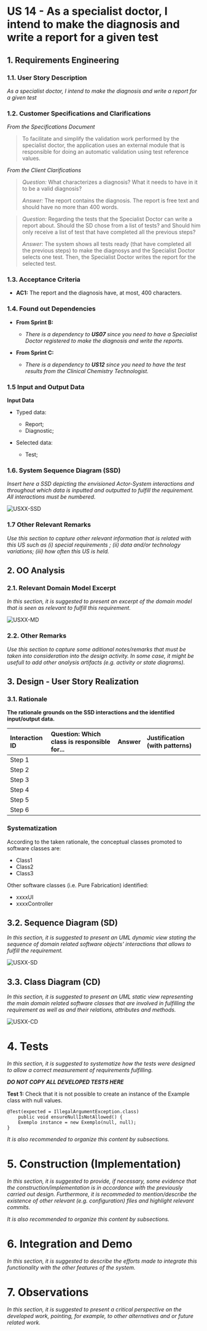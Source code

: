 # US 14 - As a specialist doctor, I intend to make the diagnosis and write a report for a given test

## 1. Requirements Engineering


### 1.1. User Story Description

*As a specialist doctor, I intend to make the diagnosis and write a report for a
given test*

### 1.2. Customer Specifications and Clarifications 
*From the Specifications Document*

>To facilitate and simplify the validation work performed by the specialist doctor, the application
uses an external module that is responsible for doing an automatic validation using test reference
values.


*From the Client Clarifications*

>*Question:* What characterizes a diagnosis? What it needs to have in it to be a valid diagnosis?
> 
> *Answer:* The report contains the diagnosis. The report is free text and should have no more than 400 words.

>*Question:* Regarding the tests that the Specialist Doctor can write a report about. Should the SD chose from a list of tests? and Should him only receive a list of test that have completed all the previous steps?
> 
> *Answer*: The system shows all tests ready (that have completed all the previous steps) to make the diagnosys and the Specialist Doctor selects one test. Then, the Specialist Doctor writes the report for the selected test.
### 1.3. Acceptance Criteria

* **AC1:** The report and the diagnosis have, at most, 400 characters.
### 1.4. Found out Dependencies


* **From Sprint B:**
    * *There is a dependency to **US07** since you need to have a Specialist Doctor registered to make the diagnosis and write the reports.*

* **From Sprint C:**
    * *There is a dependency to **US12** since you need to have the test results from the Clinical Chemistry Technologist.*

### 1.5 Input and Output Data

**Input Data**

* Typed data:
    * Report;
    * Diagnostic;
  
* Selected data:
    * Test;

### 1.6. System Sequence Diagram (SSD)

*Insert here a SSD depicting the envisioned Actor-System interactions and throughout which data is inputted and outputted to fulfill the requirement. All interactions must be numbered.*

![USXX-SSD](USXX-SSD.svg)


### 1.7 Other Relevant Remarks

*Use this section to capture other relevant information that is related with this US such as (i) special requirements ; (ii) data and/or technology variations; (iii) how often this US is held.* 


## 2. OO Analysis

### 2.1. Relevant Domain Model Excerpt 
*In this section, it is suggested to present an excerpt of the domain model that is seen as relevant to fulfill this requirement.* 

![USXX-MD](USXX-MD.svg)

### 2.2. Other Remarks

*Use this section to capture some aditional notes/remarks that must be taken into consideration into the design activity. In some case, it might be usefull to add other analysis artifacts (e.g. activity or state diagrams).* 



## 3. Design - User Story Realization 

### 3.1. Rationale

**The rationale grounds on the SSD interactions and the identified input/output data.**

| Interaction ID | Question: Which class is responsible for... | Answer  | Justification (with patterns)  |
|:-------------  |:--------------------- |:------------|:---------------------------- |
| Step 1  		 |							 |             |                              |
| Step 2  		 |							 |             |                              |
| Step 3  		 |							 |             |                              |
| Step 4  		 |							 |             |                              |
| Step 5  		 |							 |             |                              |
| Step 6  		 |							 |             |                              |              

### Systematization ##

According to the taken rationale, the conceptual classes promoted to software classes are: 

 * Class1
 * Class2
 * Class3

Other software classes (i.e. Pure Fabrication) identified: 
 * xxxxUI  
 * xxxxController

## 3.2. Sequence Diagram (SD)

*In this section, it is suggested to present an UML dynamic view stating the sequence of domain related software objects' interactions that allows to fulfill the requirement.* 

![USXX-SD](USXX-SD.svg)

## 3.3. Class Diagram (CD)

*In this section, it is suggested to present an UML static view representing the main domain related software classes that are involved in fulfilling the requirement as well as and their relations, attributes and methods.*

![USXX-CD](USXX-CD.svg)

# 4. Tests 
*In this section, it is suggested to systematize how the tests were designed to allow a correct measurement of requirements fulfilling.* 

**_DO NOT COPY ALL DEVELOPED TESTS HERE_**

**Test 1:** Check that it is not possible to create an instance of the Example class with null values. 

	@Test(expected = IllegalArgumentException.class)
		public void ensureNullIsNotAllowed() {
		Exemplo instance = new Exemplo(null, null);
	}

*It is also recommended to organize this content by subsections.* 

# 5. Construction (Implementation)

*In this section, it is suggested to provide, if necessary, some evidence that the construction/implementation is in accordance with the previously carried out design. Furthermore, it is recommeded to mention/describe the existence of other relevant (e.g. configuration) files and highlight relevant commits.*

*It is also recommended to organize this content by subsections.* 

# 6. Integration and Demo 

*In this section, it is suggested to describe the efforts made to integrate this functionality with the other features of the system.*


# 7. Observations

*In this section, it is suggested to present a critical perspective on the developed work, pointing, for example, to other alternatives and or future related work.*





